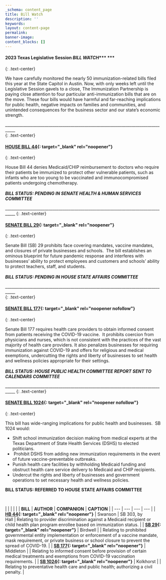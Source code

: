 ```yaml
---
_schema: content_page
title: Bill Watch
description: ''
keywords:
layout: content-page
permalink:
banner-image:
content_blocks: []
---
```

#### 2023 Texas Legislative Session&nbsp;***BILL WATCH******&nbsp;***<br>
{: .text-center}

We have carefully monitored the nearly 50 immunization-related bills filed this year at the State Capitol in Austin. Now, with only weeks left until the Legislative Session gavels to a close, The Immunization Partnership is paying close attention to four particular anti-immunization bills that are on the move. These four bills would have harmful and far-reaching implications for public health, negative impacts on families and communities, and unintended consequences for the business sector and our state’s economic strength.&nbsp;

\_\_\_\_\_\_\_\_\_\_\_\_\_\_\_\_\_\_\_\_\_\_\_\_\_\_\_\_\_\_\_\_\_\_\_\_\_\_\_\_\_\_\_\_\_\_\_\_\_\_\_\_\_\_\_\_\_\_\_\_\_\_\_\_\_\_\_\_\_\_\_\_\_\_\_\_\_\_\_\_\_\_\_<br>
{: .text-center}



#### **[HOUSE BILL 44](https://capitol.texas.gov/BillLookup/Text.aspx?LegSess=88R&amp;Bill=HB44){: target="_blank" rel="noopener"}&nbsp;**
{: .text-center}

House Bill 44&nbsp;denies Medicaid/CHIP reimbursement to doctors who require their patients be immunized to protect other vulnerable patients, such as infants who are too young to be vaccinated and immunocompromised patients undergoing chemotherapy.&nbsp;*​​​​<br><br>**BILL STATUS: PENDING IN SENATE HEALTH & HUMAN SERVICES COMMITTEE***

\_\_\_\_\_\_\_\_\_\_\_\_\_\_\_\_\_\_\_\_\_\_\_\_\_\_\_\_\_\_\_\_\_\_\_\_\_\_\_\_\_\_\_\_\_\_\_\_\_\_\_\_\_\_\_\_\_\_\_\_\_\_\_\_\_\_\_\_\_\_\_\_\_\_\_\_\_\_\_\_\_\_\_
{: .text-center}

#### **[SENATE BILL 29](https://capitol.texas.gov/BillLookup/History.aspx?LegSess=88R&amp;Bill=SB29){: target="_blank" rel="noopener"}**
{: .text-center}

Senate Bill (SB) 29 prohibits face covering mandates, vaccine mandates, and closures of private businesses and schools.&nbsp; The bill establishes an ominous blueprint for future pandemic response and interferes with businesses’ ability to protect employees and customers and schools’ ability to protect teachers, staff, and students.&nbsp;<br><br>***BILL STATUS: PENDING IN HOUSE STATE AFFAIRS COMMITTEE***

\_\_\_\_\_\_\_\_\_\_\_\_\_\_\_\_\_\_\_\_\_\_\_\_\_\_\_\_\_\_\_\_\_\_\_\_\_\_\_\_\_\_\_\_\_\_\_\_\_\_\_\_\_\_\_\_\_\_\_\_\_\_\_\_\_\_\_\_\_\_\_\_\_\_\_\_\_\_\_\_\_\_\_<br>
{: .text-center}

#### **[SENATE BILL 177](https://capitol.texas.gov/BillLookup/History.aspx?LegSess=88R&amp;Bill=SB177){: target="_blank" rel="noopener nofollow"}**
{: .text-center}

Senate Bill 177 requires health care providers to obtain informed consent from patients receiving the COVID-19 vaccine.&nbsp; It prohibits coercion from physicians and nurses, which is not consistent with the practices of the vast majority of health care providers. It also penalizes businesses for requiring immunization against COVID-19 and offers for religious and medical exemptions, undercutting the rights and liberty of businesses to set health and wellness policies appropriate for their settings.&nbsp;<br><br>***BILL STATUS: HOUSE PUBLIC HEALTH COMMITTEE REPORT SENT TO CALENDARS COMMITTEE***

\_\_\_\_\_\_\_\_\_\_\_\_\_\_\_\_\_\_\_\_\_\_\_\_\_\_\_\_\_\_\_\_\_\_\_\_\_\_\_\_\_\_\_\_\_\_\_\_\_\_\_\_\_\_\_\_\_\_\_\_\_\_\_\_\_\_\_\_\_\_\_\_\_\_\_\_\_\_\_\_\_\_\_
{: .text-center}



#### **[SENATE BILL 1024](https://capitol.texas.gov/BillLookup/History.aspx?LegSess=88R&amp;Bill=SB1024){: target="_blank" rel="noopener nofollow"}**
{: .text-center}

This bill has wide-ranging implications for public health and businesses.&nbsp; SB 1024 would:&nbsp;

* Shift school immunization decision making from medical experts at the Texas Department of State Health Services (DSHS) to elected politicians.
* &nbsp;Prohibit DSHS from adding new immunization requirements in the event of future vaccine-preventable outbreaks.
* Punish health care facilities by withholding Medicaid funding and obstruct health care service delivery to Medicaid and CHIP recipients.
* Undercut the rights and liberty of businesses and government operations to set necessary health and wellness policies.

​​​**BILL STATUS: REFERRED TO HOUSE STATE AFFAIRS COMMITTEE**

​​​​​

|  |  |  |  |
| **BILL** | **AUTHOR** | **COMPANION** | **CAPTION** |
| --- | --- | --- | --- |
| **[HB 44](https://capitol.texas.gov/BillLookup/Text.aspx?LegSess=88R&amp;Bill=HB44){: target="_blank" rel="noopener"}** | Swanson | SB 303, by<br>Hall | Relating to provider discrimination against a Medicaid recipient or child health plan program enrollee based on immunization status. |
| **[SB 29](https://capitol.texas.gov/BillLookup/History.aspx?LegSess=88R&amp;Bill=SB29){: target="_blank" rel="noopener"}** | Birdwell |  | Relating to prohibited governmental entity implementation or enforcement of a vaccine mandate, mask requirement, or private business or school closure to prevent the spread of COVID-19. |
| **[SB 177](https://capitol.texas.gov/BillLookup/History.aspx?LegSess=88R&amp;Bill=SB177){: target="_blank" rel="noopener"}** | Middleton |  | Relating to informed consent before provision of certain medical treatments and exemptions from COVID-19 vaccination requirements. |
| **[SB 1024](https://capitol.texas.gov/BillLookup/History.aspx?LegSess=88R&amp;Bill=SB1024){: target="_blank" rel="noopener"}** | Kolkhorst |  | Relating to preventative health care and public health; authorizing a civil penalty. |

&nbsp;&nbsp;